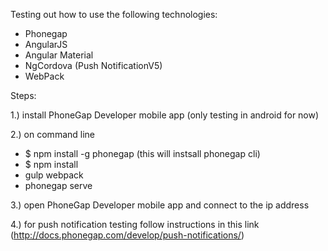Testing out how to use the following technologies:

* Phonegap
* AngularJS
* Angular Material
* NgCordova (Push NotificationV5)
* WebPack


Steps:

1.) install PhoneGap Developer mobile app (only testing in android for now)

2.) on command line

  * $ npm install -g phonegap (this will instsall phonegap cli)
  * $ npm install
  * gulp webpack
  * phonegap serve
  
3.) open PhoneGap Developer mobile app and connect to the ip address

4.) for push notification testing follow instructions in this link (http://docs.phonegap.com/develop/push-notifications/)
